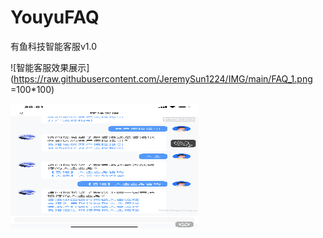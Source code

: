 # YouyuFAQ
有鱼科技智能客服v1.0

![智能客服效果展示](https://raw.githubusercontent.com/JeremySun1224/IMG/main/FAQ_1.png =100*100)

<img src="https://raw.githubusercontent.com/JeremySun1224/IMG/main/FAQ_1.png" width = "300" height = "200" alt="智能客服效果展示" align=center />
